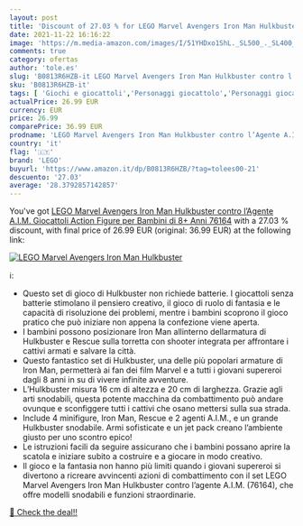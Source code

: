 ```yaml
---
layout: post
title: 'Discount of 27.03 % for LEGO Marvel Avengers Iron Man Hulkbuster'
date: 2021-11-22 16:16:22
image: 'https://m.media-amazon.com/images/I/51YHDxo1ShL._SL500_._SL400_.jpg'
comments: true
category: ofertas
author: 'tole.es'
slug: 'B0813R6HZB-it LEGO Marvel Avengers Iron Man Hulkbuster contro l’Agente...'
sku: 'B0813R6HZB-it'
tags: [ 'Giochi e giocattoli','Personaggi giocattolo','Personaggi giocattolo dazione','lego', ]
actualPrice: 26.99 EUR
currency: EUR
price: 26.99
comparePrice: 36.99 EUR
prodname: 'LEGO Marvel Avengers Iron Man Hulkbuster contro l’Agente A.I.M.  Giocattoli Action Figure per Bambini di 8+ Anni  76164'
country: 'it'
flag: '🇮🇹'
brand: 'LEGO'
buyurl: 'https://www.amazon.it/dp/B0813R6HZB/?tag=tolees00-21'
descuento: '27.03'
average: '28.3792857142857'
---
```


You've got [LEGO Marvel Avengers Iron Man Hulkbuster contro l’Agente A.I.M.  Giocattoli Action Figure per Bambini di 8+ Anni  76164](https://www.amazon.it/dp/B0813R6HZB/?tag=tolees00-21) with a  27.03 % discount, with final price of 26.99 EUR (original: 36.99 EUR) at the following link:

[![LEGO Marvel Avengers Iron Man Hulkbuster](https://m.media-amazon.com/images/I/51YHDxo1ShL._SL500_._SL400_.jpg)](https://www.amazon.it/dp/B0813R6HZB/?tag=tolees00-21)

ℹ️:

- Questo set di gioco di Hulkbuster non richiede batterie. I giocattoli senza batterie stimolano il pensiero creativo, il gioco di ruolo di fantasia e le capacità di risoluzione dei problemi, mentre i bambini scoprono il gioco pratico che può iniziare non appena la confezione viene aperta.
- I bambini possono posizionare Iron Man allinterno dellarmatura di Hulkbuster e Rescue sulla torretta con shooter integrata per affrontare i cattivi armati e salvare la città.
- Questo fantastico set di Hulkbuster, una delle più popolari armature di Iron Man, permetterà ai fan dei film Marvel e a tutti i giovani supereroi dagli 8 anni in su di vivere infinite avventure.
- L’Hulkbuster misura 16 cm di altezza e 20 cm di larghezza. Grazie agli arti snodabili, questa potente macchina da combattimento può andare ovunque e sconfiggere tutti i cattivi che osano mettersi sulla sua strada.
- Include 4 minifigure, Iron Man, Rescue e 2 agenti A.I.M., e un grande Hulkbuster snodabile. Armi sofisticate e un jet pack creano l’ambiente giusto per uno scontro epico!
- Le istruzioni facili da seguire assicurano che i bambini possano aprire la scatola e iniziare subito a costruire e a giocare in modo creativo.
- Il gioco e la fantasia non hanno più limiti quando i giovani supereroi si divertono a ricreare avvincenti azioni di combattimento con il set LEGO Marvel Avengers Iron Man Hulkbuster contro l’agente A.I.M. (76164), che offre modelli snodabili e funzioni straordinarie.

[🛒 Check the deal!!](https://www.amazon.it/dp/B0813R6HZB/?tag=tolees00-21)
